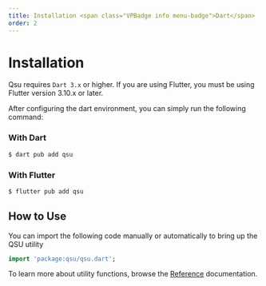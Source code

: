 ```yaml
---
title: Installation <span class="VPBadge info menu-badge">Dart</span>
order: 2
---
```


# Installation <Badge type="info" text="Dart" />

Qsu requires `Dart 3.x` or higher. If you are using Flutter, you must be using Flutter version 3.10.x or later.

After configuring the dart environment, you can simply run the following command:

### With Dart

```bash
$ dart pub add qsu
```

### With Flutter

```bash
$ flutter pub add qsu
```

## How to Use

You can import the following code manually or automatically to bring up the QSU utility

```dart
import 'package:qsu/qsu.dart';
```

To learn more about utility functions, browse the [Reference](/reference/index.md) documentation.
